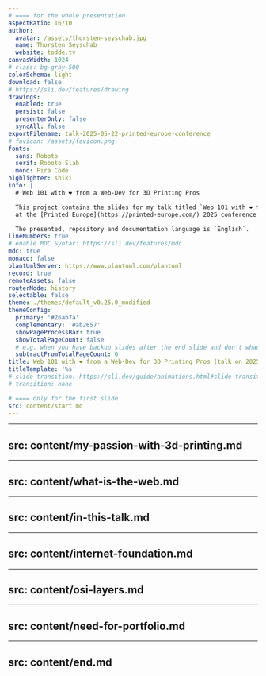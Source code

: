 ```yaml
---
# ==== for the whole presentation
aspectRatio: 16/10
author:
  avatar: /assets/thorsten-seyschab.jpg
  name: Thorsten Seyschab
  website: todde.tv
canvasWidth: 1024
# class: bg-gray-500
colorSchema: light
download: false
# https://sli.dev/features/drawing
drawings:
  enabled: true
  persist: false
  presenterOnly: false
  syncAll: false
exportFilename: talk-2025-05-22-printed-europe-conference
# favicon: /assets/favicon.png
fonts:
  sans: Roboto
  serif: Roboto Slab
  mono: Fira Code
highlighter: shiki
info: |
  # Web 101 with ❤️ from a Web-Dev for 3D Printing Pros

  This project contains the slides for my talk titled `Web 101 with ❤️ from a Web-Dev for 3D Printing Pros` on 2025-05-22
  at the [Printed Europe](https://printed-europe.com/) 2025 conference in Amsterdam.

  The presented, repository and documentation language is `English`.
lineNumbers: true
# enable MDC Syntax: https://sli.dev/features/mdc
mdc: true
monaco: false
plantUmlServer: https://www.plantuml.com/plantuml
record: true
remoteAssets: false
routerMode: history
selectable: false
theme: ./themes/default_v0.25.0_modified
themeConfig:
  primary: '#26ab7a'
  complementary: '#ab2657'
  showPageProcessBar: true
  showTotalPageCount: false
  # e.g. when you have backup slides after the end slide and don't whant them to be added to the total page count
  subtractFromTotalPageCount: 0
title: Web 101 with ❤️ from a Web-Dev for 3D Printing Pros (talk on 2025-05-22 at the Printed Europe 2025 conference in Amsterdam.)
titleTemplate: '%s'
# slide transition: https://sli.dev/guide/animations.html#slide-transitions
# transition: none

# ==== only for the first slide
src: content/start.md
---
```


---
src: content/my-passion-with-3d-printing.md
---

---
src: content/what-is-the-web.md
---

---
src: content/in-this-talk.md
---

---
src: content/internet-foundation.md
---

---
src: content/osi-layers.md
---

---
src: content/need-for-portfolio.md
---

---
src: content/end.md
---
